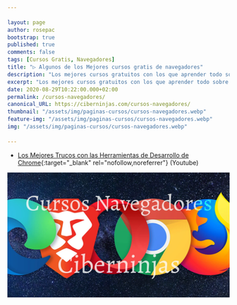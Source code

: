 ```yaml
---

layout: page
author: rosepac
bootstrap: true
published: true
comments: false
tags: [Cursos Gratis, Navegadores]
title: "▷ Algunos de los Mejores cursos gratis de navegadores"
description: "Los mejores cursos gratuitos con los que aprender todo sobre los navegadores, desde cero hasta nivel experto"
excerpt: "Los mejores cursos gratuitos con los que aprender todo sobre los navegadores, desde cero hasta nivel experto"
date: 2020-08-29T10:22:00.000+02:00
permalink: /cursos-navegadores/
canonical_URL: https://ciberninjas.com/cursos-navegadores/
thumbnail: "/assets/img/paginas-cursos/cursos-navegadores.webp"
feature-img: "/assets/img/paginas-cursos/cursos-navegadores.webp"
img: "/assets/img/paginas-cursos/cursos-navegadores.webp"

---
```


* [Los Mejores Trucos con las Herramientas de Desarrollo de Chrome](/trucos-herramientas-desarrollo-de-chrome/){:target="_blank" rel="nofollow,noreferrer"} (Youtube)

![](/assets/img/paginas-cursos/cursos-navegadores.webp)